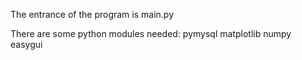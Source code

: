 The entrance of the program is main.py

There are some python modules needed: 
pymysql
matplotlib
numpy
easygui